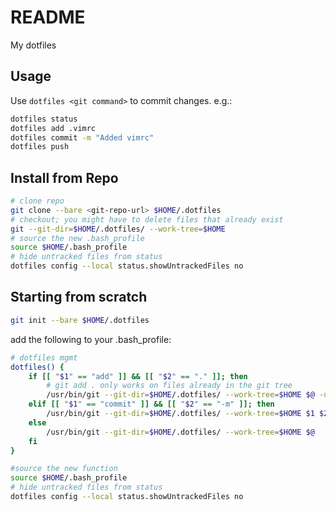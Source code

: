 # README
My dotfiles

## Usage
Use `dotfiles <git command>` to commit changes. e.g.:

```bash
dotfiles status
dotfiles add .vimrc
dotfiles commit -m "Added vimrc"
dotfiles push
```

## Install from Repo
```bash
# clone repo
git clone --bare <git-repo-url> $HOME/.dotfiles
# checkout; you might have to delete files that already exist
git --git-dir=$HOME/.dotfiles/ --work-tree=$HOME
# source the new .bash_profile
source $HOME/.bash_profile
# hide untracked files from status
dotfiles config --local status.showUntrackedFiles no
```


## Starting from scratch

```bash
git init --bare $HOME/.dotfiles
```
add the following to your .bash_profile:

```bash
# dotfiles mgmt
dotfiles() {
	if [[ "$1" == "add" ]] && [[ "$2" == "." ]]; then
		# git add . only works on files already in the git tree
		/usr/bin/git --git-dir=$HOME/.dotfiles/ --work-tree=$HOME $@ -u
	elif [[ "$1" == "commit" ]] && [[ "$2" == "-m" ]]; then
		/usr/bin/git --git-dir=$HOME/.dotfiles/ --work-tree=$HOME $1 $2 "$3"
	else
		/usr/bin/git --git-dir=$HOME/.dotfiles/ --work-tree=$HOME $@
	fi
}
```


```bash
#source the new function
source $HOME/.bash_profile
# hide untracked files from status
dotfiles config --local status.showUntrackedFiles no
```
